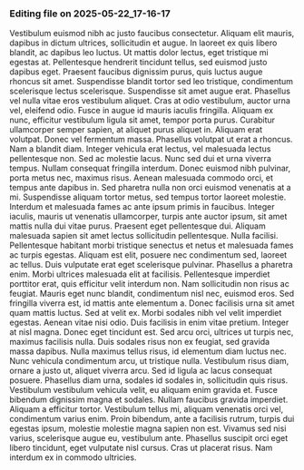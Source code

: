 

### Editing file on 2025-05-22_17-16-17

Vestibulum euismod nibh ac justo faucibus consectetur. Aliquam elit mauris, dapibus in dictum ultrices, sollicitudin et augue. In laoreet ex quis libero blandit, ac dapibus leo luctus. Ut mattis dolor lectus, eget tristique mi egestas at. Pellentesque hendrerit tincidunt tellus, sed euismod justo dapibus eget. Praesent faucibus dignissim purus, quis luctus augue rhoncus sit amet. Suspendisse blandit tortor sed leo tristique, condimentum scelerisque lectus scelerisque.
Suspendisse sit amet augue erat. Phasellus vel nulla vitae eros vestibulum aliquet. Cras at odio vestibulum, auctor urna vel, eleifend odio. Fusce in augue id mauris iaculis fringilla. Aliquam ex nunc, efficitur vestibulum ligula sit amet, tempor porta purus. Curabitur ullamcorper semper sapien, at aliquet purus aliquet in. Aliquam erat volutpat. Donec vel fermentum massa. Phasellus volutpat ut erat a rhoncus. Nam a blandit diam. Integer vehicula erat lectus, vel malesuada lectus pellentesque non. Sed ac molestie lacus. Nunc sed dui et urna viverra tempus. Nullam consequat fringilla interdum. Donec euismod nibh pulvinar, porta metus nec, maximus risus. Aenean malesuada commodo orci, et tempus ante dapibus in.
Sed pharetra nulla non orci euismod venenatis at a mi. Suspendisse aliquam tortor metus, sed tempus tortor laoreet molestie. Interdum et malesuada fames ac ante ipsum primis in faucibus. Integer iaculis, mauris ut venenatis ullamcorper, turpis ante auctor ipsum, sit amet mattis nulla dui vitae purus. Praesent eget pellentesque dui. Aliquam malesuada sapien sit amet lectus sollicitudin pellentesque. Nulla facilisi. Pellentesque habitant morbi tristique senectus et netus et malesuada fames ac turpis egestas. Aliquam est elit, posuere nec condimentum sed, laoreet ac tellus. Duis vulputate erat eget scelerisque pulvinar. Phasellus a pharetra enim. Morbi ultrices malesuada elit at facilisis.
Pellentesque imperdiet porttitor erat, quis efficitur velit interdum non. Nam sollicitudin non risus ac feugiat. Mauris eget nunc blandit, condimentum nisl nec, euismod eros. Sed fringilla viverra est, id mattis ante elementum a. Donec facilisis urna sit amet quam mattis luctus. Sed at velit ex. Morbi sodales nibh vel velit imperdiet egestas. Aenean vitae nisi odio. Duis facilisis in enim vitae pretium. Integer at nisl magna. Donec eget tincidunt est. Sed arcu orci, ultrices ut turpis nec, maximus facilisis nulla. Duis sodales risus non ex feugiat, sed gravida massa dapibus. Nulla maximus tellus risus, id elementum diam luctus nec.
Nunc vehicula condimentum arcu, ut tristique nulla. Vestibulum risus diam, ornare a justo ut, aliquet viverra arcu. Sed id ligula ac lacus consequat posuere. Phasellus diam urna, sodales id sodales in, sollicitudin quis risus. Vestibulum vestibulum vehicula velit, eu aliquam enim gravida et. Fusce bibendum dignissim magna et sodales. Nullam faucibus gravida imperdiet. Aliquam a efficitur tortor. Vestibulum tellus mi, aliquam venenatis orci vel, condimentum varius enim. Proin bibendum, ante a facilisis rutrum, turpis dui egestas ipsum, molestie molestie magna sapien non est. Vivamus sed nisi varius, scelerisque augue eu, vestibulum ante. Phasellus suscipit orci eget libero tincidunt, eget vulputate nisl cursus. Cras ut placerat risus. Nam interdum ex in commodo ultricies.


